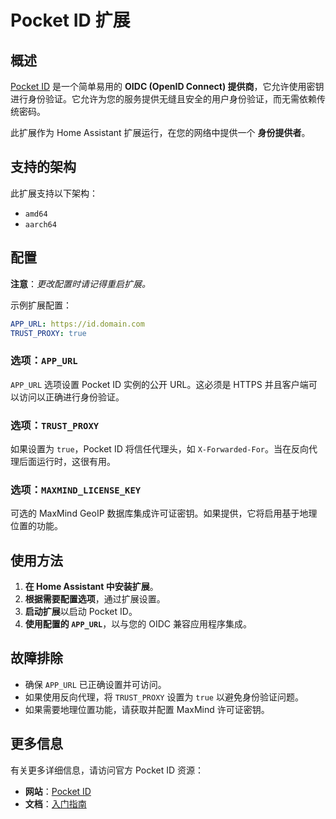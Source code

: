 # Pocket ID 扩展

## 概述

[Pocket ID](https://pocket-id.org/) 是一个简单易用的 **OIDC (OpenID Connect) 提供商**，它允许使用密钥进行身份验证。它允许为您的服务提供无缝且安全的用户身份验证，而无需依赖传统密码。

此扩展作为 Home Assistant 扩展运行，在您的网络中提供一个 **身份提供者**。

## 支持的架构

此扩展支持以下架构：

- `amd64`
- `aarch64`

## 配置

**注意**：_更改配置时请记得重启扩展。_

示例扩展配置：

```yaml
APP_URL: https://id.domain.com
TRUST_PROXY: true
```

### 选项：`APP_URL`

`APP_URL` 选项设置 Pocket ID 实例的公开 URL。这必须是 HTTPS 并且客户端可以访问以正确进行身份验证。

### 选项：`TRUST_PROXY`

如果设置为 `true`，Pocket ID 将信任代理头，如 `X-Forwarded-For`。当在反向代理后面运行时，这很有用。

### 选项：`MAXMIND_LICENSE_KEY`

可选的 MaxMind GeoIP 数据库集成许可证密钥。如果提供，它将启用基于地理位置的功能。

## 使用方法

1. **在 Home Assistant 中安装扩展**。
2. **根据需要配置选项**，通过扩展设置。
3. **启动扩展**以启动 Pocket ID。
4. **使用配置的 `APP_URL`**，以与您的 OIDC 兼容应用程序集成。

## 故障排除

- 确保 `APP_URL` 已正确设置并可访问。
- 如果使用反向代理，将 `TRUST_PROXY` 设置为 `true` 以避免身份验证问题。
- 如果需要地理位置功能，请获取并配置 MaxMind 许可证密钥。

## 更多信息

有关更多详细信息，请访问官方 Pocket ID 资源：

- **网站**：[Pocket ID](https://pocket-id.org/)
- **文档**：[入门指南](https://pocket-id.org/docs/introduction/)